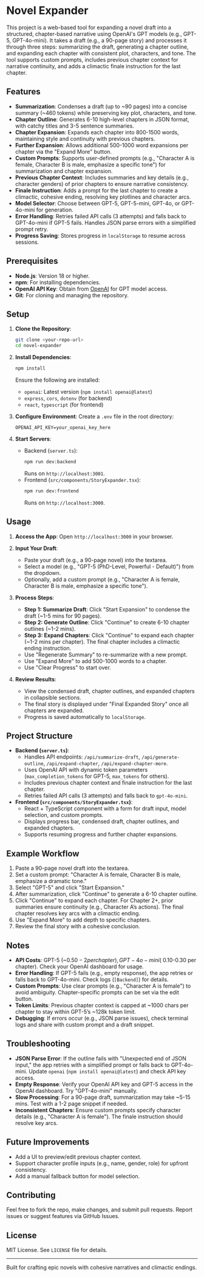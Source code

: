 # Novel Expander

This project is a web-based tool for expanding a novel draft into a structured, chapter-based narrative using OpenAI's GPT models (e.g., GPT-5, GPT-4o-mini). It takes a draft (e.g., a 90-page story) and processes it through three steps: summarizing the draft, generating a chapter outline, and expanding each chapter with consistent plot, characters, and tone. The tool supports custom prompts, includes previous chapter context for narrative continuity, and adds a climactic finale instruction for the last chapter.

## Features
- **Summarization**: Condenses a draft (up to ~90 pages) into a concise summary (~460 tokens) while preserving key plot, characters, and tone.
- **Chapter Outline**: Generates 6-10 high-level chapters in JSON format, with catchy titles and 3-5 sentence summaries.
- **Chapter Expansion**: Expands each chapter into 800-1500 words, maintaining style and continuity with previous chapters.
- **Further Expansion**: Allows additional 500-1000 word expansions per chapter via the "Expand More" button.
- **Custom Prompts**: Supports user-defined prompts (e.g., "Character A is female, Character B is male, emphasize a specific tone") for summarization and chapter expansion.
- **Previous Chapter Context**: Includes summaries and key details (e.g., character genders) of prior chapters to ensure narrative consistency.
- **Finale Instruction**: Adds a prompt for the last chapter to create a climactic, cohesive ending, resolving key plotlines and character arcs.
- **Model Selector**: Choose between GPT-5, GPT-5-mini, GPT-4o, or GPT-4o-mini for generation.
- **Error Handling**: Retries failed API calls (3 attempts) and falls back to GPT-4o-mini if GPT-5 fails. Handles JSON parse errors with a simplified prompt retry.
- **Progress Saving**: Stores progress in `localStorage` to resume across sessions.

## Prerequisites
- **Node.js**: Version 18 or higher.
- **npm**: For installing dependencies.
- **OpenAI API Key**: Obtain from [OpenAI](https://platform.openai.com/account/api-keys) for GPT model access.
- **Git**: For cloning and managing the repository.

## Setup
1. **Clone the Repository**:
   ```bash
   git clone <your-repo-url>
   cd novel-expander
   ```

2. **Install Dependencies**:
   ```bash
   npm install
   ```
   Ensure the following are installed:
   - `openai`: Latest version (`npm install openai@latest`)
   - `express`, `cors`, `dotenv` (for backend)
   - `react`, `typescript` (for frontend)

3. **Configure Environment**:
   Create a `.env` file in the root directory:
   ```env
   OPENAI_API_KEY=your_openai_key_here
   ```

4. **Start Servers**:
   - Backend (`server.ts`):
     ```bash
     npm run dev:backend
     ```
     Runs on `http://localhost:3001`.
   - Frontend (`src/components/StoryExpander.tsx`):
     ```bash
     npm run dev:frontend
     ```
     Runs on `http://localhost:3000`.

## Usage
1. **Access the App**:
   Open `http://localhost:3000` in your browser.

2. **Input Your Draft**:
   - Paste your draft (e.g., a 90-page novel) into the textarea.
   - Select a model (e.g., "GPT-5 (PhD-Level, Powerful - Default)") from the dropdown.
   - Optionally, add a custom prompt (e.g., "Character A is female, Character B is male, emphasize a specific tone").

3. **Process Steps**:
   - **Step 1: Summarize Draft**: Click "Start Expansion" to condense the draft (~1-5 mins for 90 pages).
   - **Step 2: Generate Outline**: Click "Continue" to create 6-10 chapter outlines (~1-2 mins).
   - **Step 3: Expand Chapters**: Click "Continue" to expand each chapter (~1-2 mins per chapter). The final chapter includes a climactic ending instruction.
   - Use "Regenerate Summary" to re-summarize with a new prompt.
   - Use "Expand More" to add 500-1000 words to a chapter.
   - Use "Clear Progress" to start over.

4. **Review Results**:
   - View the condensed draft, chapter outlines, and expanded chapters in collapsible sections.
   - The final story is displayed under "Final Expanded Story" once all chapters are expanded.
   - Progress is saved automatically to `localStorage`.

## Project Structure
- **Backend (`server.ts`)**:
  - Handles API endpoints: `/api/summarize-draft`, `/api/generate-outline`, `/api/expand-chapter`, `/api/expand-chapter-more`.
  - Uses OpenAI API with dynamic token parameters (`max_completion_tokens` for GPT-5, `max_tokens` for others).
  - Includes previous chapter context and finale instruction for the last chapter.
  - Retries failed API calls (3 attempts) and falls back to `gpt-4o-mini`.
- **Frontend (`src/components/StoryExpander.tsx`)**:
  - React + TypeScript component with a form for draft input, model selection, and custom prompts.
  - Displays progress bar, condensed draft, chapter outlines, and expanded chapters.
  - Supports resuming progress and further chapter expansions.

## Example Workflow
1. Paste a 90-page novel draft into the textarea.
2. Set a custom prompt: "Character A is female, Character B is male, emphasize a dramatic tone."
3. Select "GPT-5" and click "Start Expansion."
4. After summarization, click "Continue" to generate a 6-10 chapter outline.
5. Click "Continue" to expand each chapter. For Chapter 2+, prior summaries ensure continuity (e.g., Character A’s actions). The final chapter resolves key arcs with a climactic ending.
6. Use "Expand More" to add depth to specific chapters.
7. Review the final story with a cohesive conclusion.

## Notes
- **API Costs**: GPT-5 (~$0.50-2 per chapter), GPT-4o-mini (~$0.10-0.30 per chapter). Check your OpenAI dashboard for usage.
- **Error Handling**: If GPT-5 fails (e.g., empty response), the app retries or falls back to GPT-4o-mini. Check logs (`[Backend]`) for details.
- **Custom Prompts**: Use clear prompts (e.g., "Character A is female") to avoid ambiguity. Chapter-specific prompts can be set via the edit button.
- **Token Limits**: Previous chapter context is capped at ~1000 chars per chapter to stay within GPT-5’s ~128k token limit.
- **Debugging**: If errors occur (e.g., JSON parse issues), check terminal logs and share with custom prompt and a draft snippet.

## Troubleshooting
- **JSON Parse Error**: If the outline fails with "Unexpected end of JSON input," the app retries with a simplified prompt or falls back to GPT-4o-mini. Update `openai` (`npm install openai@latest`) and check API key access.
- **Empty Response**: Verify your OpenAI API key and GPT-5 access in the OpenAI dashboard. Try "GPT-4o-mini" manually.
- **Slow Processing**: For a 90-page draft, summarization may take ~5-15 mins. Test with a 1-2 page snippet if needed.
- **Inconsistent Chapters**: Ensure custom prompts specify character details (e.g., "Character A is female"). The finale instruction should resolve key arcs.

## Future Improvements
- Add a UI to preview/edit previous chapter context.
- Support character profile inputs (e.g., name, gender, role) for upfront consistency.
- Add a manual fallback button for model selection.

## Contributing
Feel free to fork the repo, make changes, and submit pull requests. Report issues or suggest features via GitHub Issues.

## License
MIT License. See `LICENSE` file for details.

---

Built for crafting epic novels with cohesive narratives and climactic endings.
